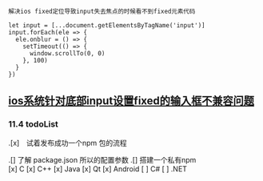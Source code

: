 
    解决ios fixed定位导致input失去焦点的时候看不到fixed元素代码
   
    let input = [...document.getElementsByTagName('input')]
    input.forEach(ele => {
      ele.onblur = () => {
        setTimeout(() => {
          window.scrollTo(0, 0)
        }, 100)
      }
    })

 
## [ios系统针对底部input设置fixed的输入框不兼容问题](https://blog.csdn.net/qq_32601115/article/details/53158430?_blank) ##


### 11.4 todoList
.[x]　试着发布成功一个npm 包的流程
 
.[]  了解 package.json   所以的配置参数
 .[]  搭建一个私有npm  
[x] C
[x] C++
[x] Java
[x] Qt
[x] Android
[ ] C#
[ ] .NET
